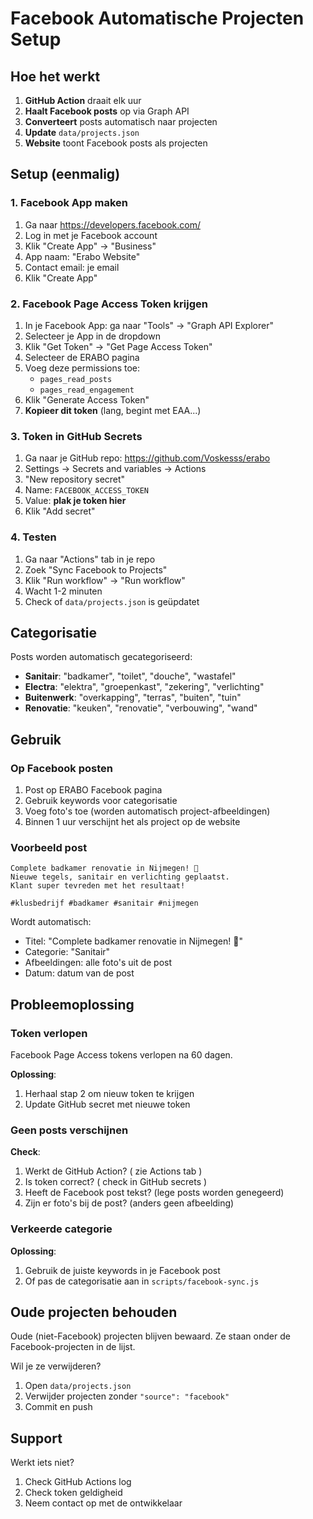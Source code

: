 # Facebook Automatische Projecten Setup

## Hoe het werkt

1. **GitHub Action** draait elk uur
2. **Haalt Facebook posts** op via Graph API
3. **Converteert** posts automatisch naar projecten
4. **Update** `data/projects.json`
5. **Website** toont Facebook posts als projecten

## Setup (eenmalig)

### 1. Facebook App maken

1. Ga naar https://developers.facebook.com/
2. Log in met je Facebook account
3. Klik "Create App" → "Business"
4. App naam: "Erabo Website"
5. Contact email: je email
6. Klik "Create App"

### 2. Facebook Page Access Token krijgen

1. In je Facebook App: ga naar "Tools" → "Graph API Explorer"
2. Selecteer je App in de dropdown
3. Klik "Get Token" → "Get Page Access Token"
4. Selecteer de ERABO pagina
5. Voeg deze permissions toe:
   - `pages_read_posts`
   - `pages_read_engagement`
6. Klik "Generate Access Token"
7. **Kopieer dit token** (lang, begint met EAA...)

### 3. Token in GitHub Secrets

1. Ga naar je GitHub repo: https://github.com/Voskesss/erabo
2. Settings → Secrets and variables → Actions
3. "New repository secret"
4. Name: `FACEBOOK_ACCESS_TOKEN`
5. Value: **plak je token hier**
6. Klik "Add secret"

### 4. Testen

1. Ga naar "Actions" tab in je repo
2. Zoek "Sync Facebook to Projects"
3. Klik "Run workflow" → "Run workflow"
4. Wacht 1-2 minuten
5. Check of `data/projects.json` is geüpdatet

## Categorisatie

Posts worden automatisch gecategoriseerd:

- **Sanitair**: "badkamer", "toilet", "douche", "wastafel"
- **Electra**: "elektra", "groepenkast", "zekering", "verlichting"
- **Buitenwerk**: "overkapping", "terras", "buiten", "tuin"
- **Renovatie**: "keuken", "renovatie", "verbouwing", "wand"

## Gebruik

### Op Facebook posten

1. Post op ERABO Facebook pagina
2. Gebruik keywords voor categorisatie
3. Voeg foto's toe (worden automatisch project-afbeeldingen)
4. Binnen 1 uur verschijnt het als project op de website

### Voorbeeld post

```
Complete badkamer renovatie in Nijmegen! 🛁
Nieuwe tegels, sanitair en verlichting geplaatst.
Klant super tevreden met het resultaat!

#klusbedrijf #badkamer #sanitair #nijmegen
```

Wordt automatisch:
- Titel: "Complete badkamer renovatie in Nijmegen! 🛁"
- Categorie: "Sanitair"
- Afbeeldingen: alle foto's uit de post
- Datum: datum van de post

## Probleemoplossing

### Token verlopen

Facebook Page Access tokens verlopen na 60 dagen.

**Oplossing**:
1. Herhaal stap 2 om nieuw token te krijgen
2. Update GitHub secret met nieuwe token

### Geen posts verschijnen

**Check**:
1. Werkt de GitHub Action? ( zie Actions tab )
2. Is token correct? ( check in GitHub secrets )
3. Heeft de Facebook post tekst? (lege posts worden genegeerd)
4. Zijn er foto's bij de post? (anders geen afbeelding)

### Verkeerde categorie

**Oplossing**:
1. Gebruik de juiste keywords in je Facebook post
2. Of pas de categorisatie aan in `scripts/facebook-sync.js`

## Oude projecten behouden

Oude (niet-Facebook) projecten blijven bewaard.
Ze staan onder de Facebook-projecten in de lijst.

Wil je ze verwijderen?
1. Open `data/projects.json`
2. Verwijder projecten zonder `"source": "facebook"`
3. Commit en push

## Support

Werkt iets niet?
1. Check GitHub Actions log
2. Check token geldigheid
3. Neem contact op met de ontwikkelaar
